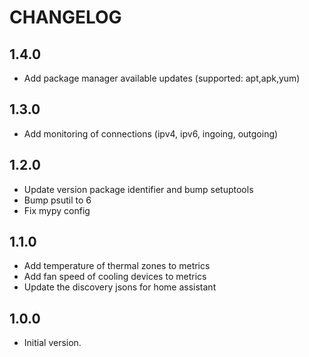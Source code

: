 # CHANGELOG

## 1.4.0

* Add package manager available updates (supported: apt,apk,yum)

## 1.3.0

* Add monitoring of connections (ipv4, ipv6, ingoing, outgoing)

## 1.2.0

* Update version package identifier and bump setuptools
* Bump psutil to 6
* Fix mypy config

## 1.1.0

* Add temperature of thermal zones to metrics
* Add fan speed of cooling devices to metrics
* Update the discovery jsons for home assistant

## 1.0.0

* Initial version.
